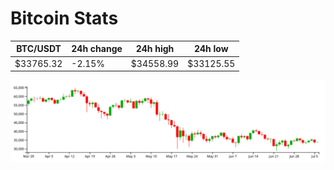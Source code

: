 # Bitcoin Stats

BTC/USDT|24h change|24h high|24h low|
|---|---|---|---|
|$33765.32|-2.15%|$34558.99|$33125.55|

<img src="./chart.svg">
